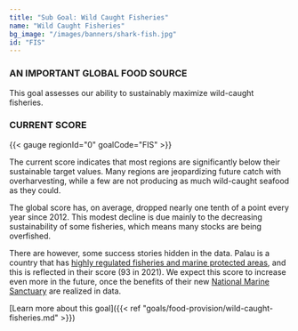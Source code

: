 ```yaml
---
title: "Sub Goal: Wild Caught Fisheries"
name: "Wild Caught Fisheries"
bg_image: "/images/banners/shark-fish.jpg"
id: "FIS"
---
```


### AN IMPORTANT GLOBAL FOOD SOURCE
This goal assesses our ability to sustainably maximize wild-caught fisheries.

### CURRENT SCORE

{{< gauge regionId="0" goalCode="FIS" >}}

The current score indicates that most regions are significantly below their sustainable target values. Many regions are jeopardizing future catch with overharvesting, while a few are not producing as much wild-caught seafood as they could.

The global score has, on average, dropped nearly one tenth of a point every year since 2012. This modest decline is due mainly to the decreasing sustainability of some fisheries, which means many stocks are being overfished. 

There are however, some success stories hidden in the data. Palau is a country that has [highly regulated fisheries and marine protected areas](https://www.nationalgeographic.com/science/article/palau-marine-protected-area-ocean-fish), and this is reflected in their score (93 in 2021). We expect this score to increase even more in the future, once the benefits of their new [National Marine Sanctuary](https://www.pewtrusts.org/en/research-and-analysis/articles/2020/01/01/palau-national-marine-sanctuary-goes-into-effect) are realized in data.  


[Learn more about this goal]({{< ref "goals/food-provision/wild-caught-fisheries.md" >}})